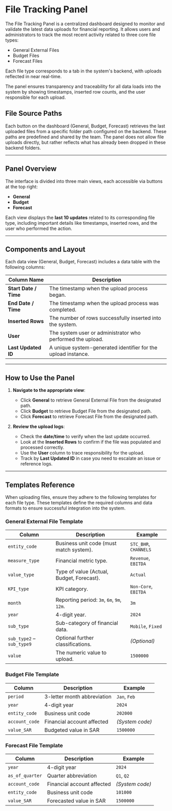 
# **File Tracking Panel**

The File Tracking Panel is a centralized dashboard designed to monitor and validate the latest data uploads for financial reporting. It allows users and administrators to track the most recent activity related to three core file types:

- General External Files
- Budget Files
- Forecast Files

Each file type corresponds to a tab in the system's backend, with uploads reflected in near real-time.

The panel ensures transparency and traceability for all data loads into the system by showing timestamps, inserted row counts, and the user responsible for each upload.

## **File Source Paths**

Each button on the dashboard (General, Budget, Forecast) retrieves the last uploaded files from a specific folder path configured on the backend. These paths are predefined and shared by the team. The panel does not allow file uploads directly, but rather reflects what has already been dropped in these backend folders.

---

## **Panel Overview**

The interface is divided into three main views, each accessible via buttons at the top right:

- **General**
- **Budget**
- **Forecast**

Each view displays the **last 10 updates** related to its corresponding file type, including important details like timestamps, inserted rows, and the user who performed the action.

---

## **Components and Layout**

Each data view (General, Budget, Forecast) includes a data table with the following columns:

| **Column Name**       | **Description**                                                                                     |
| --------------------- | --------------------------------------------------------------------------------------------------- |
| **Start Date / Time** | The timestamp when the upload process began.                                                        |
| **End Date / Time**   | The timestamp when the upload process was completed.                                                |
| **Inserted Rows**     | The number of rows successfully inserted into the system.                                           |
| **User**              | The system user or administrator who performed the upload.                                          |
| **Last Updated ID**   | A unique system-generated identifier for the upload instance. |

---

## **How to Use the Panel**

1. **Navigate to the appropriate view**:

    - Click **General** to retrieve General External File from the designated path.
    - Click **Budget** to retrieve Budget File from the designated path.
    - Click **Forecast** to retrieve Forecast File from the designated path.

2. **Review the upload logs**:
    - Check the **date/time** to verify when the last update occurred.
    - Look at the **Inserted Rows** to confirm if the file was populated and processed correctly.
    - Use the **User** column to trace responsibility for the upload.
    - Track by **Last Updated ID** in case you need to escalate an issue or reference logs.

---

## **Templates Reference**

When uploading files, ensure they adhere to the following templates for each file type. These templates define the required columns and data formats to ensure successful integration into the system.

### **General External File Template**

| Column                    | Description                                | Example               |
| ------------------------- | ------------------------------------------ | --------------------- |
| `entity_code`             | Business unit code (must match system).    | `STC_BHR`, `CHANNELS` |
| `measure_type`            | Financial metric type.                     | `Revenue`, `EBITDA`   |
| `value_type`              | Type of value (Actual, Budget, Forecast).  | `Actual`              |
| `KPI_type`                | KPI category.                              | `Non-Core`, `EBITDA`  |
| `month`                   | Reporting period: `3m`, `6m`, `9m`, `12m`. | `3m`                  |
| `year`                    | 4-digit year.                              | `2024`                |
| `sub_type`                | Sub-category of financial data.            | `Mobile`, `Fixed`     |
| `sub_type2` – `sub_type9` | Optional further classifications.          | *(Optional)*          |
| `value`                   | The numeric value to upload.               | `1500000`             |

### **Budget File Template**

| Column         | Description                 | Example         |
| -------------- | --------------------------- | --------------- |
| `period`       | 3-letter month abbreviation | `Jan`, `Feb`    |
| `year`         | 4-digit year                | `2024`          |
| `entity_code`  | Business unit code          | `202000`        |
| `account_code` | Financial account affected  | *(System code)* |
| `value_SAR`    | Budgeted value in SAR       | `1500000`       |

### **Forecast File Template**

| Column          | Description                | Example         |
| --------------- | -------------------------- | --------------- |
| `year`          | 4-digit year               | `2024`          |
| `as_of_quarter` | Quarter abbreviation       | `Q1`, `Q2`      |
| `account_code`  | Financial account affected | *(System code)* |
| `entity_code`   | Business unit code         | `101000`        |
| `value_SAR`     | Forecasted value in SAR    | `1500000`       |
